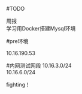 #TODO

周报  
学习用Docker搭建Mysql环境

#pre环境

10.16.190.53


#内网测试网段 
10.16.3.0/24  
10.16.6.0/24

fighting！



